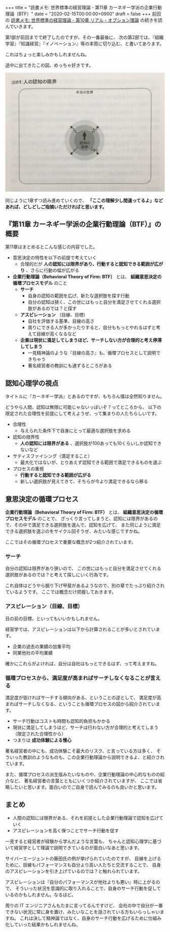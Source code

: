 +++
title = "読書メモ: 世界標準の経営理論 - 第11章 カーネギー学派の企業行動理論（BTF）"
date = "2020-02-15T00:00:00+0900"
draft = false
+++
前回の [読書メモ: 世界標準の経営理論 - 第10章 リアル・オプション理論](/biz/20200213/) の続きを読んでいきます。

第1部が前回までで終了したのですが、その一番最後に、
次の第2部では、『組織学習』『知識経営』『イノベーション』等の本質に切り込む、と書いてあります。

これはちょっと楽しみかもしれませんね。

途中に出てきたこの図、めっちゃ好きです。

![人の認知の限界](/img/2020/02/theory11-01.jpg)

同じように1章ずつ読み進めていくので、
**「ここの理解少し間違ってるよ」などあれば、どしどしご指摘いただければと思います。**



## 『第11章 カーネギー学派の企業行動理論（BTF）』の概要

第11章はまとめるとこんな感じの内容でした。

- 意思決定の特性を以下の前提で考えていく
    - 合理的だが **人の認知には限界があり、行動すると認知できる範囲が広がり** 、さらに行動の幅が広がる
- **企業行動理論（Behavioral Theory of Firm: BTF）** とは、 **組織意思決定の循環プロセスモデル** のこと
    - **サーチ**
        - 自身の認知の範囲を広げ、新たな選択肢を探す行動
        - 自分の認知は狭く、この世にはもっと自分を満足させてくれる選択肢があるのでは？と探す
    - **アスピレーション** （目線、目標）
        - 自社を評価する基準、目線の高さ
        - 周りにできる人が多かったりすると、自分ももっとやれるはずと考えて目線が高くなるなど
    - **企業は現状に満足してしまうほど、サーチしない方が合理的と考え停滞してしまう**
        - 一見精神論のような『目線の高さ』も、循環プロセスとして説明できちゃう
        - 著名経営者の教訓にも通ずるところがある


## 認知心理学の視点

タイトルに『カーネギー学派』とあるのですが、もちろん僕は全然知りません。

どうやら人間、認知は無限に可能じゃないっぽいぞ？ってところから、
以下の限定された合理性を前提にして考えようぜ、って集まりの人たちらしいです。

- 合理性
    - 与えられた条件下で自身にとって最適な選択肢を求める
- 認知の限界性
    - **人の認知には限界がある** 、選択肢が100あっても10くらいしか認知できないなど
- サティスファイシング（満足すること）
    - 最大化ではないが、とりあえず認知できる範囲で満足できるものを選ぶ
- プロセスの重視
    - **行動すると認知できる範囲が広がる**
    - 新しい選択肢が見えてきて、そちらが今より満足できるなら移る



## 意思決定の循環プロセス

**企業行動理論（Behavioral Theory of Firm: BTF）** とは、 **組織意思決定の循環プロセスモデル** のことで、
ざっくり言ってしまうと、認知には限界があるので、その中で満足できる選択肢を選んで、認知を広げて、
また同じように満足できる選択肢を選ぶのをサイクル回そうぜ、みたいな感じですかね。

ここではその循環プロセスで重要な概念が2つ紹介されています。

### サーチ

自分の認知は限界があり狭いので、
この世にはもっと自分を満足させてくれる選択肢があるのでは？と考えて探しにいく行為です。

これ自体はどうやら掘り下げ甲斐があるようなので、別の章でたっぷり紹介されているようです。
ここでは概念だけ把握しておきます。

### アスピレーション（目線、目標）

目の前の目標、といってもいいかもしれません。

経営学では、アスピレーションは以下から計算されることが多いとされています。

- 企業の過去の業績の加重平均
- 同業他社の平均業績

確かにこれらがよければ、自分は自社はもっとできるはず、って考えますね。

### 循環プロセスから、満足度が高まればサーチしなくなることが言える

満足度が低ければサーチする傾向がある、ということの逆として、
満足度が高まればサーチしなくなる、ということも循環プロセスの図から紹介されています。

- サーチ行動はコストも時間も認知的負担もかかる
- 現状に満足してしまうほど、サーチは行わない方が合理的と考えてしまう（限定された合理性から）
- つまりは **成功体験による慢心**

著名経営者の中にも、成功体験こそ最大のリスク、と言っている方は多く、
そういった教訓のようなものも、この企業行動理論から説明できるよ、と紹介されています。

また、循環プロセスの派生版みたいなものや、企業行動理論の中心的なものの紹介など、
著名経営者の言葉とともにいくつか紹介されていますが、
ここでは省略したいと思います。面白いのでご自身で読んでみるのも良いかと思います。



## まとめ

- 人間の認知には限界がある、それを前提とした企業行動理論で認知を広げていく
- アスピレーションを高く保つことでサーチ行動を促す

一見すると経営者が経験から学んだような言葉も、
ちゃんと認知心理学に基づいて経営学として理論で説明できているのが面白いなあと思います。

サイバーエージェントの藤田氏の例が挙げられていたのですが、
目線を上げるために、目線もパフォーマンスも自分より高い人たちと交流することで、
自身のアスピレーションを引き上げているのでは？と触れられています。

アスピレーションは『自分のパフォーマンスが他社よりも悪い』時に上がるので、
そういった状況を意識的に取り入れることで、自身のサーチ行動を促しているのかもしれません。なるほど。

周りの IT エンジニアさんもたまに言ってるんですけど、
会社の中で自分が一番できない状況に常に身を置け、みたいなことを話されている方もいらっしゃいますね。
これは決して精神論ではなく、自身のサーチ行動を広げるために仕組み化していった結果かもしれませんね。